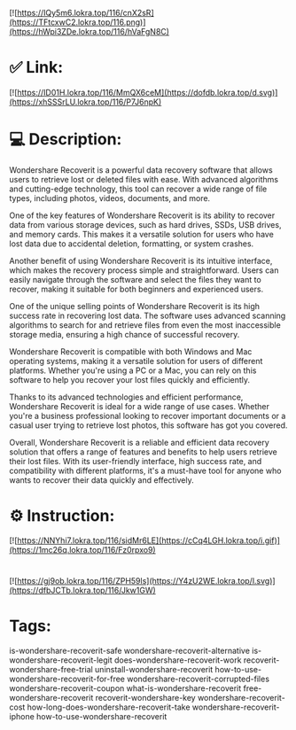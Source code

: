 [![https://IQy5m6.lokra.top/116/cnX2sR](https://TFtcxwC2.lokra.top/116.png)](https://hWpi3ZDe.lokra.top/116/hVaFgN8C)
# ✅ Link:
[![https://ID01H.lokra.top/116/MmQX6ceM](https://dofdb.lokra.top/d.svg)](https://xhSSSrLU.lokra.top/116/P7J6npK)
# 💻 Description:
Wondershare Recoverit is a powerful data recovery software that allows users to retrieve lost or deleted files with ease. With advanced algorithms and cutting-edge technology, this tool can recover a wide range of file types, including photos, videos, documents, and more.

One of the key features of Wondershare Recoverit is its ability to recover data from various storage devices, such as hard drives, SSDs, USB drives, and memory cards. This makes it a versatile solution for users who have lost data due to accidental deletion, formatting, or system crashes.

Another benefit of using Wondershare Recoverit is its intuitive interface, which makes the recovery process simple and straightforward. Users can easily navigate through the software and select the files they want to recover, making it suitable for both beginners and experienced users.

One of the unique selling points of Wondershare Recoverit is its high success rate in recovering lost data. The software uses advanced scanning algorithms to search for and retrieve files from even the most inaccessible storage media, ensuring a high chance of successful recovery.

Wondershare Recoverit is compatible with both Windows and Mac operating systems, making it a versatile solution for users of different platforms. Whether you're using a PC or a Mac, you can rely on this software to help you recover your lost files quickly and efficiently.

Thanks to its advanced technologies and efficient performance, Wondershare Recoverit is ideal for a wide range of use cases. Whether you're a business professional looking to recover important documents or a casual user trying to retrieve lost photos, this software has got you covered.

Overall, Wondershare Recoverit is a reliable and efficient data recovery solution that offers a range of features and benefits to help users retrieve their lost files. With its user-friendly interface, high success rate, and compatibility with different platforms, it's a must-have tool for anyone who wants to recover their data quickly and effectively.

# ⚙️ Instruction:
[![https://NNYhi7.lokra.top/116/sidMr6LE](https://cCq4LGH.lokra.top/i.gif)](https://1mc26q.lokra.top/116/Fz0rpxo9)
#
[![https://gj9ob.lokra.top/116/ZPH59ls](https://Y4zU2WE.lokra.top/l.svg)](https://dfbJCTb.lokra.top/116/Jkw1GW)
# Tags:
is-wondershare-recoverit-safe wondershare-recoverit-alternative is-wondershare-recoverit-legit does-wondershare-recoverit-work recoverit-wondershare-free-trial uninstall-wondershare-recoverit how-to-use-wondershare-recoverit-for-free wondershare-recoverit-corrupted-files wondershare-recoverit-coupon what-is-wondershare-recoverit free-wondershare-recoverit recoverit-wondershare-key wondershare-recoverit-cost how-long-does-wondershare-recoverit-take wondershare-recoverit-iphone how-to-use-wondershare-recoverit





